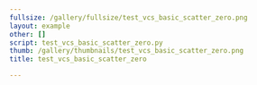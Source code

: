 ```yaml
---
fullsize: /gallery/fullsize/test_vcs_basic_scatter_zero.png
layout: example
other: []
script: test_vcs_basic_scatter_zero.py
thumb: /gallery/thumbnails/test_vcs_basic_scatter_zero.png
title: test_vcs_basic_scatter_zero

---
```

